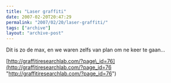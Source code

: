 ```yaml
---
title: "Laser graffiti"
date: 2007-02-20T20:47:29
permalink: "2007/02/20/laser-graffiti/"
tags: ["archive"]
layout: "archive-post"
---
```

Dit is zo de max, en we waren zelfs van plan om ne keer te gaan…

[http://graffitiresearchlab.com/?page\_id=76](http://graffitiresearchlab.com/?page_id=76 "http://graffitiresearchlab.com/?page_id=76")
